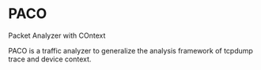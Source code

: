 PACO
==========

Packet Analyzer with COntext

PACO is a traffic analyzer to generalize the analysis framework of tcpdump trace and device context.
